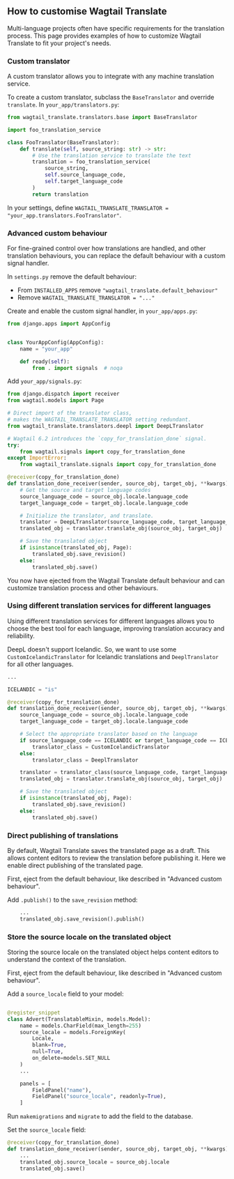 ## How to customise Wagtail Translate

Multi-language projects often have specific requirements for the translation process.
This page provides examples of how to customize Wagtail Translate to fit your project's needs.

### Custom translator

A custom translator allows you to integrate with any machine translation service.

To create a custom translator, subclass the `BaseTranslator`  and override `translate`. In `your_app/translators.py`:

```python
from wagtail_translate.translators.base import BaseTranslator

import foo_translation_service

class FooTranslator(BaseTranslator):
    def translate(self, source_string: str) -> str:
        # Use the translation service to translate the text
        translation = foo_translation_service(
            source_string,
            self.source_language_code,
            self.target_language_code
        )
        return translation
```

In your settings, define `WAGTAIL_TRANSLATE_TRANSLATOR = "your_app.translators.FooTranslator"`.


### Advanced custom behaviour

For fine-grained control over how translations are handled, and other translation behaviours, you can replace the default behaviour with a custom signal handler.

In `settings.py` remove the default behaviour:
- From `INSTALLED_APPS` remove `"wagtail_translate.default_behaviour"`
- Remove `WAGTAIL_TRANSLATE_TRANSLATOR = "..."`

Create and enable the custom signal handler, in `your_app/apps.py`:

```python
from django.apps import AppConfig


class YourAppConfig(AppConfig):
    name = "your_app"

    def ready(self):
        from . import signals  # noqa
```
Add `your_app/signals.py`:

```python
from django.dispatch import receiver
from wagtail.models import Page

# Direct import of the translator class,
# makes the WAGTAIL_TRANSLATE_TRANSLATOR setting redundant.
from wagtail_translate.translators.deepl import DeepLTranslator

# Wagtail 6.2 introduces the `copy_for_translation_done` signal.
try:
    from wagtail.signals import copy_for_translation_done
except ImportError:
    from wagtail_translate.signals import copy_for_translation_done

@receiver(copy_for_translation_done)
def translation_done_receiver(sender, source_obj, target_obj, **kwargs):
    # Get the source and target language codes
    source_language_code = source_obj.locale.language_code
    target_language_code = target_obj.locale.language_code

    # Initialize the translator, and translate.
    translator = DeepLTranslator(source_language_code, target_language_code)
    translated_obj = translator.translate_obj(source_obj, target_obj)

    # Save the translated object
    if isinstance(translated_obj, Page):
        translated_obj.save_revision()
    else:
        translated_obj.save()
```

You now have ejected from the Wagtail Translate default behaviour and can customize translation process and other behaviours.

### Using different translation services for different languages

Using different translation services for different languages allows you to choose the best tool for each language, improving translation accuracy and reliability.

DeepL doesn't support Icelandic. So, we want to use some `CustomIcelandicTranslator` for Icelandic translations and `DeeplTranslator` for all other languages.

```python
...

ICELANDIC = "is"

@receiver(copy_for_translation_done)
def translation_done_receiver(sender, source_obj, target_obj, **kwargs):
    source_language_code = source_obj.locale.language_code
    target_language_code = target_obj.locale.language_code

    # Select the appropriate translator based on the language
    if source_language_code == ICELANDIC or target_language_code == ICELANDIC:
        translator_class = CustomIcelandicTranslator
    else:
        translator_class = DeeplTranslator

    translator = translator_class(source_language_code, target_language_code)
    translated_obj = translator.translate_obj(source_obj, target_obj)

    # Save the translated object
    if isinstance(translated_obj, Page):
        translated_obj.save_revision()
    else:
        translated_obj.save()
```

### Direct publishing of translations

By default, Wagtail Translate saves the translated page as a draft. This allows content editors to review the translation before publishing it. Here we enable direct publishing of the translated page.

First, eject from the default behaviour, like described in "Advanced custom behaviour".

Add `.publish()` to the `save_revision` method:

```python
    ...
    translated_obj.save_revision().publish()
```

### Store the source locale on the translated object

Storing the source locale on the translated object helps content editors to understand the context of the translation.

First, eject from the default behaviour, like described in "Advanced custom behaviour".

Add a `source_locale` field to your model:

```python

@register_snippet
class Advert(TranslatableMixin, models.Model):
    name = models.CharField(max_length=255)
    source_locale = models.ForeignKey(
        Locale,
        blank=True,
        null=True,
        on_delete=models.SET_NULL
    )
    ...

    panels = [
        FieldPanel("name"),
        FieldPanel("source_locale", readonly=True),
    ]
```
Run `makemigrations` and `migrate` to add the field to the database.

Set the `source_locale` field:

```python
@receiver(copy_for_translation_done)
def translation_done_receiver(sender, source_obj, target_obj, **kwargs):
    ...
    translated_obj.source_locale = source_obj.locale
    translated_obj.save()
```

